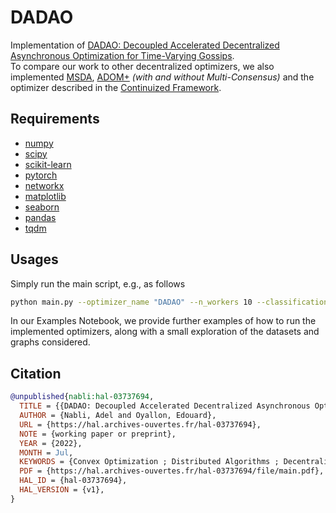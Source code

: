 # DADAO
Implementation of [DADAO: Decoupled Accelerated Decentralized Asynchronous Optimization for Time-Varying Gossips]( https://hal.archives-ouvertes.fr/hal-03737694/document ). \
To compare our work to other decentralized optimizers, we also implemented [MSDA](https://arxiv.org/pdf/1702.08704.pdf), [ADOM+](https://openreview.net/attachment?id=L8-54wkift&name=supplementary_material) _(with and without Multi-Consensus)_ and the optimizer described in the [Continuized Framework](https://arxiv.org/pdf/2106.07644.pdf).

## Requirements
* [numpy](https://numpy.org/)
* [scipy](https://scipy.org/)
* [scikit-learn](https://scikit-learn.org/stable/)
* [pytorch](https://pytorch.org/)
* [networkx](https://networkx.github.io/)
* [matplotlib](https://matplotlib.org/)
* [seaborn](https://seaborn.pydata.org/)
* [pandas](https://pandas.pydata.org/)
* [tqdm](https://tqdm.github.io/)

## Usages
Simply run the main script, e.g., as follows
```bash
python main.py --optimizer_name "DADAO" --n_workers 10 --classification True --graph_type "random_geom" --t_max 200
```
In our Examples Notebook, we provide further examples of how to run the implemented optimizers, along with a small exploration of the datasets and graphs considered.

## Citation
```bibtex
@unpublished{nabli:hal-03737694,
  TITLE = {{DADAO: Decoupled Accelerated Decentralized Asynchronous Optimization for Time-Varying Gossips}},
  AUTHOR = {Nabli, Adel and Oyallon, Edouard},
  URL = {https://hal.archives-ouvertes.fr/hal-03737694},
  NOTE = {working paper or preprint},
  YEAR = {2022},
  MONTH = Jul,
  KEYWORDS = {Convex Optimization ; Distributed Algorithms ; Decentralized Methods ; Stochastic Optimization},
  PDF = {https://hal.archives-ouvertes.fr/hal-03737694/file/main.pdf},
  HAL_ID = {hal-03737694},
  HAL_VERSION = {v1},
}
```
